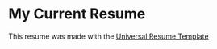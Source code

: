 # My Current Resume

This resume was made with the [Universal Resume Template](https://github.com/WebPraktikos/universal-resume)
